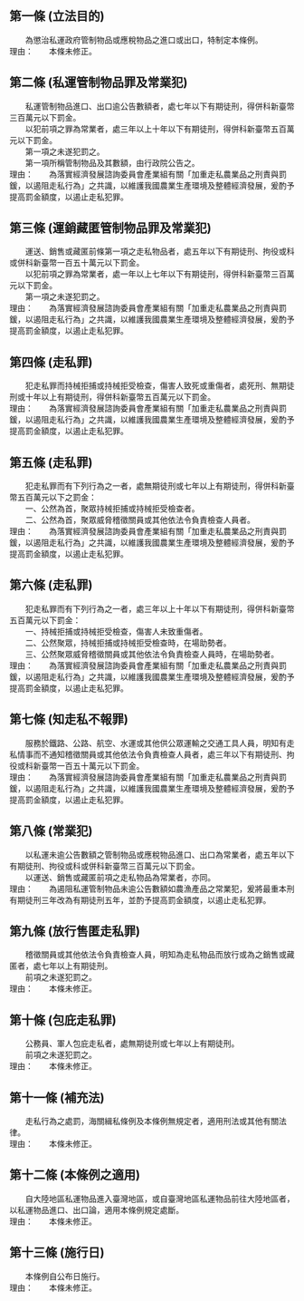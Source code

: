 第一條 (立法目的)
-----------------
　　為懲治私運政府管制物品或應稅物品之進口或出口，特制定本條例。  
理由：　　本條未修正。

第二條 (私運管制物品罪及常業犯)
-------------------------------
　　私運管制物品進口、出口逾公告數額者，處七年以下有期徒刑，得併科新臺幣三百萬元以下罰金。  
　　以犯前項之罪為常業者，處三年以上十年以下有期徒刑，得併科新臺幣五百萬元以下罰金。  
　　第一項之未遂犯罰之。  
　　第一項所稱管制物品及其數額，由行政院公告之。  
理由：　　為落實經濟發展諮詢委員會產業組有關「加重走私農業品之刑責與罰鍰，以遏阻走私行為」之共識，以維護我國農業生產環境及整體經濟發展，爰酌予提高罰金額度，以遏止走私犯罪。

第三條 (運銷藏匿管制物品罪及常業犯)
-----------------------------------
　　運送、銷售或藏匿前條第一項之走私物品者，處五年以下有期徒刑、拘役或科或併科新臺幣一百五十萬元以下罰金。  
　　以犯前項之罪為常業者，處一年以上七年以下有期徒刑，得併科新臺幣三百萬元以下罰金。  
　　第一項之未遂犯罰之。  
理由：　　為落實經濟發展諮詢委員會產業組有關「加重走私農業品之刑責與罰鍰，以遏阻走私行為」之共識，以維護我國農業生產環境及整體經濟發展，爰酌予提高罰金額度，以遏止走私犯罪。

第四條 (走私罪)
---------------
　　犯走私罪而持械拒捕或持械拒受檢查，傷害人致死或重傷者，處死刑、無期徒刑或十年以上有期徒刑，得併科新臺幣五百萬元以下罰金。  
理由：　　為落實經濟發展諮詢委員會產業組有關「加重走私農業品之刑責與罰鍰，以遏阻走私行為」之共識，以維護我國農業生產環境及整體經濟發展，爰酌予提高罰金額度，以遏止走私犯罪。

第五條 (走私罪)
---------------
　　犯走私罪而有下列行為之一者，處無期徒刑或七年以上有期徒刑，得併科新臺幣五百萬元以下之罰金：  
　　一、公然為首，聚眾持械拒捕或持械拒受檢查者。  
　　二、公然為首，聚眾威脅稽徵關員或其他依法令負責檢查人員者。  
理由：　　為落實經濟發展諮詢委員會產業組有關「加重走私農業品之刑責與罰鍰，以遏阻走私行為」之共識，以維護我國農業生產環境及整體經濟發展，爰酌予提高罰金額度，以遏止走私犯罪。

第六條 (走私罪)
---------------
　　犯走私罪而有下列行為之一者，處三年以上十年以下有期徒刑，得併科新臺幣五百萬元以下罰金：  
　　一、持械拒捕或持械拒受檢查，傷害人未致重傷者。  
　　二、公然聚眾，持械拒捕或持械拒受檢查時，在場助勢者。  
　　三、公然聚眾威脅稽徵關員或其他依法令負責檢查人員時，在場助勢者。  
理由：　　為落實經濟發展諮詢委員會產業組有關「加重走私農業品之刑責與罰鍰，以遏阻走私行為」之共識，以維護我國農業生產環境及整體經濟發展，爰酌予提高罰金額度，以遏止走私犯罪。

第七條 (知走私不報罪)
---------------------
　　服務於鐵路、公路、航空、水運或其他供公眾運輸之交通工具人員，明知有走私情事而不通知稽徵關員或其他依法令負責檢查人員者，處三年以下有期徒刑、拘役或科新臺幣一百五十萬元以下罰金。  
理由：　　為落實經濟發展諮詢委員會產業組有關「加重走私農業品之刑責與罰鍰，以遏阻走私行為」之共識，以維護我國農業生產環境及整體經濟發展，爰酌予提高罰金額度，以遏止走私犯罪。

第八條 (常業犯)
---------------
　　以私運未逾公告數額之管制物品或應稅物品進口、出口為常業者，處五年以下有期徒刑、拘役或科或併科新臺幣三百萬元以下罰金。  
　　以運送、銷售或藏匿前項之走私物品為常業者，亦同。  
理由：　　為遏阻私運管制物品未逾公告數額如農漁產品之常業犯，爰將最重本刑有期徒刑三年改為有期徒刑五年，並酌予提高罰金額度，以遏止走私犯罪。

第九條 (放行售匿走私罪)
-----------------------
　　稽徵關員或其他依法令負責檢查人員，明知為走私物品而放行或為之銷售或藏匿者，處七年以上有期徒刑。  
　　前項之未遂犯罰之。  
理由：　　本條未修正。

第十條 (包庇走私罪)
-------------------
　　公務員、軍人包庇走私者，處無期徒刑或七年以上有期徒刑。  
　　前項之未遂犯罰之。  
理由：　　本條未修正。

第十一條 (補充法)
-----------------
　　走私行為之處罰，海關緝私條例及本條例無規定者，適用刑法或其他有關法律。  
理由：　　本條未修正。

第十二條 (本條例之適用)
-----------------------
　　自大陸地區私運物品進入臺灣地區，或自臺灣地區私運物品前往大陸地區者，以私運物品進口、出口論，適用本條例規定處斷。  
理由：　　本條未修正。

第十三條 (施行日)
-----------------
　　本條例自公布日施行。  
理由：　　本條未修正。